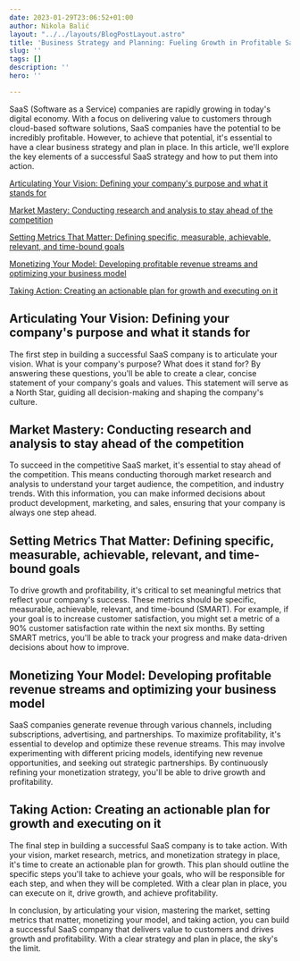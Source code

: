 ```yaml
---
date: 2023-01-29T23:06:52+01:00
author: Nikola Balić
layout: "../../layouts/BlogPostLayout.astro"
title: 'Business Strategy and Planning: Fueling Growth in Profitable SaaS Companies'
slug: ''
tags: []
description: ''
hero: ''

---
```

SaaS (Software as a Service) companies are rapidly growing in today's digital economy. With a focus on delivering value to customers through cloud-based software solutions, SaaS companies have the potential to be incredibly profitable. However, to achieve that potential, it's essential to have a clear business strategy and plan in place. In this article, we'll explore the key elements of a successful SaaS strategy and how to put them into action.

[Articulating Your Vision: Defining your company's purpose and what it stands for](#articulating-your-vision-defining-your-companys-purpose-and-what-it-stands-for)

[Market Mastery: Conducting research and analysis to stay ahead of the competition](#market-mastery-conducting-research-and-analysis-to-stay-ahead-of-the-competition)

[Setting Metrics That Matter: Defining specific, measurable, achievable, relevant, and time-bound goals](#setting-metrics-that-matter-defining-specific-measurable-achievable-relevant-and-time-bound-goals)

[Monetizing Your Model: Developing profitable revenue streams and optimizing your business model](#monetizing-your-model-developing-profitable-revenue-streams-and-optimizing-your-business-model)

[Taking Action: Creating an actionable plan for growth and executing on it](#taking-action-creating-an-actionable-plan-for-growth-and-executing-on-it)

## <a id="articulating-your-vision-defining-your-companys-purpose-and-what-it-stands-for"></a>Articulating Your Vision: Defining your company's purpose and what it stands for

The first step in building a successful SaaS company is to articulate your vision. What is your company's purpose? What does it stand for? By answering these questions, you'll be able to create a clear, concise statement of your company's goals and values. This statement will serve as a North Star, guiding all decision-making and shaping the company's culture.

## <a id="market-mastery-conducting-research-and-analysis-to-stay-ahead-of-the-competition"></a>Market Mastery: Conducting research and analysis to stay ahead of the competition

To succeed in the competitive SaaS market, it's essential to stay ahead of the competition. This means conducting thorough market research and analysis to understand your target audience, the competition, and industry trends. With this information, you can make informed decisions about product development, marketing, and sales, ensuring that your company is always one step ahead.

## <a id="setting-metrics-that-matter-defining-specific-measurable-achievable-relevant-and-time-bound-goals"></a>Setting Metrics That Matter: Defining specific, measurable, achievable, relevant, and time-bound goals

To drive growth and profitability, it's critical to set meaningful metrics that reflect your company's success. These metrics should be specific, measurable, achievable, relevant, and time-bound (SMART). For example, if your goal is to increase customer satisfaction, you might set a metric of a 90% customer satisfaction rate within the next six months. By setting SMART metrics, you'll be able to track your progress and make data-driven decisions about how to improve.

## <a id="monetizing-your-model-developing-profitable-revenue-streams-and-optimizing-your-business-model"></a>Monetizing Your Model: Developing profitable revenue streams and optimizing your business model

SaaS companies generate revenue through various channels, including subscriptions, advertising, and partnerships. To maximize profitability, it's essential to develop and optimize these revenue streams. This may involve experimenting with different pricing models, identifying new revenue opportunities, and seeking out strategic partnerships. By continuously refining your monetization strategy, you'll be able to drive growth and profitability.

## <a id="taking-action-creating-an-actionable-plan-for-growth-and-executing-on-it"></a>Taking Action: Creating an actionable plan for growth and executing on it

The final step in building a successful SaaS company is to take action. With your vision, market research, metrics, and monetization strategy in place, it's time to create an actionable plan for growth. This plan should outline the specific steps you'll take to achieve your goals, who will be responsible for each step, and when they will be completed. With a clear plan in place, you can execute on it, drive growth, and achieve profitability.

In conclusion, by articulating your vision, mastering the market, setting metrics that matter, monetizing your model, and taking action, you can build a successful SaaS company that delivers value to customers and drives growth and profitability. With a clear strategy and plan in place, the sky's the limit.